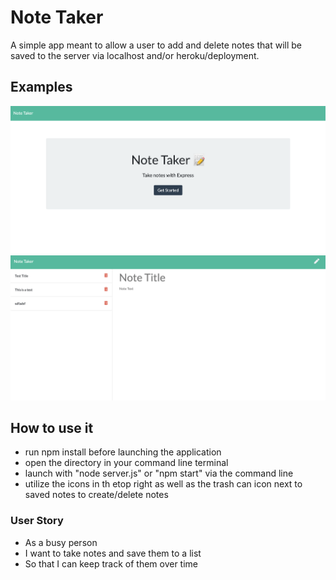 # Note Taker
A simple app meant to allow a user to add and delete notes that will be saved to the server via localhost and/or heroku/deployment.

## Examples
![Screenshot](nt1.png)
![Screenshot2](nt2.png)

## How to use it
* run npm install before launching the application
* open the directory in your command line terminal
* launch with "node server.js" or "npm start" via the command line
* utilize the icons in th etop right as well as the trash can icon next to saved notes to create/delete notes

### User Story
* As a busy person
* I want to take notes and save them to a list
* So that I can keep track of them over time